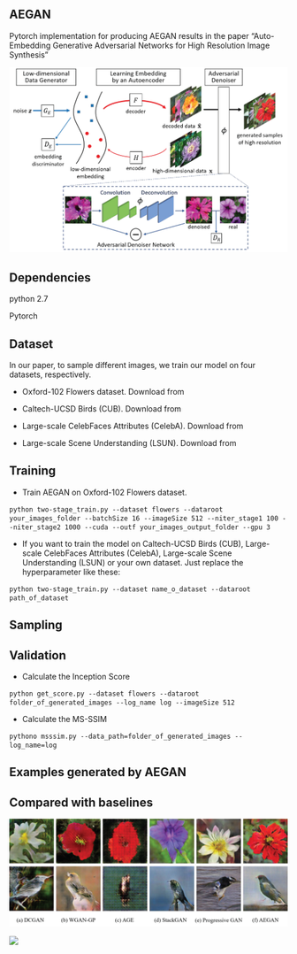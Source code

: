 ## AEGAN

Pytorch implementation for producing AEGAN results in the paper “Auto-Embedding Generative Adversarial Networks for High Resolution Image Synthesis”

![ ](./images/embgan-net.png  "Architecture")


## Dependencies
python 2.7

Pytorch

## Dataset
In our paper, to sample different images, we train our model on four datasets, respectively.

- Oxford-102 Flowers dataset. Download from

- Caltech-UCSD Birds (CUB). Download from

- Large-scale CelebFaces Attributes (CelebA). Download from

- Large-scale Scene Understanding (LSUN). Download from

## Training
- Train AEGAN on Oxford-102 Flowers dataset.
```
python two-stage_train.py --dataset flowers --dataroot your_images_folder --batchSize 16 --imageSize 512 --niter_stage1 100 --niter_stage2 1000 --cuda --outf your_images_output_folder --gpu 3
```
- If you want to train the model on Caltech-UCSD Birds (CUB), Large-scale CelebFaces Attributes (CelebA), Large-scale Scene Understanding (LSUN) or your own dataset. Just replace the hyperparameter like these:
```
python two-stage_train.py --dataset name_o_dataset --dataroot path_of_dataset
```

## Sampling


## Validation

- Calculate the Inception Score
```
python get_score.py --dataset flowers --dataroot folder_of_generated_images --log_name log --imageSize 512
```
- Calculate the MS-SSIM
```
pythono msssim.py --data_path=folder_of_generated_images --log_name=log
```

## Examples generated by AEGAN


## Compared with baselines

![ ](./images/comparison_fb.png  "Flowers and Birds")


![ ](./images/comparison_face.png  "Face")




